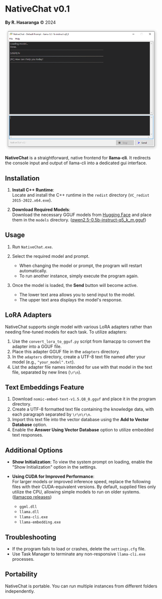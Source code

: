 # NativeChat v0.1  
**By R. Hasaranga** © 2024  

![NativeChat](ui.png)

**NativeChat** is a straightforward, native frontend for **llama-cli**. It redirects the console input and output of llama-cli into a dedicated gui interface.

## Installation

1. **Install C++ Runtime**:  
   Locate and install the C++ runtime in the `redist` directory (`VC_redist 2015-2022.x64.exe`).

2. **Download Required Models**:  
   Download the necessary GGUF models from [Hugging Face](https://huggingface.co/) and place them in the `models` directory. ([qwen2.5-0.5b-instruct-q5_k_m.gguf](https://huggingface.co/Qwen/Qwen2.5-0.5B-Instruct-GGUF/tree/main))

## Usage

1. Run `NativeChat.exe`.
2. Select the required model and prompt.  
   - When changing the model or prompt, the program will restart automatically.  
   - To run another instance, simply execute the program again.

3. Once the model is loaded, the **Send** button will become active.  
   - The lower text area allows you to send input to the model.
   - The upper text area displays the model's response.

## LoRA Adapters

NativeChat supports single model with various LoRA adapters rather than needing fine-tuned models for each task. To utilize adapters:

1. Use the `convert_lora_to_gguf.py` script from llamacpp to convert the adapter into a GGUF file.
2. Place this adapter GGUF file in the `adapters` directory.
3. In the `adapters` directory, create a UTF-8 text file named after your model (e.g., `"your_model".txt`).
4. List the adapter file names intended for use with that model in the text file, separated by new lines (`\r\n`).

## Text Embeddings Feature

1. Download `nomic-embed-text-v1.5.Q8_0.gguf` and place it in the program directory.
2. Create a UTF-8 formatted text file containing the knowledge data, with each paragraph separated by `\r\n\r\n`.
3. Import this text file into the vector database using the **Add to Vector Database** option.
4. Enable the **Answer Using Vector Database** option to utilize embedded text responses.

## Additional Options

- **Show Initialization**: To view the system prompt on loading, enable the "Show Initialization" option in the settings.

- **Using CUDA for Improved Performance**:  
   For larger models or improved inference speed, replace the following files with their CUDA-equivalent versions. By default, supplied files only utilize the CPU, allowing simple models to run on older systems. ([llamacpp releases](https://github.com/ggerganov/llama.cpp/releases))
   - `ggml.dll`
   - `llama.dll`
   - `llama-cli.exe`
   - `llama-embedding.exe`

## Troubleshooting

- If the program fails to load or crashes, delete the `settings.cfg` file.
- Use Task Manager to terminate any non-responsive `llama-cli.exe` processes.

## Portability

NativeChat is portable. You can run multiple instances from different folders independently.
